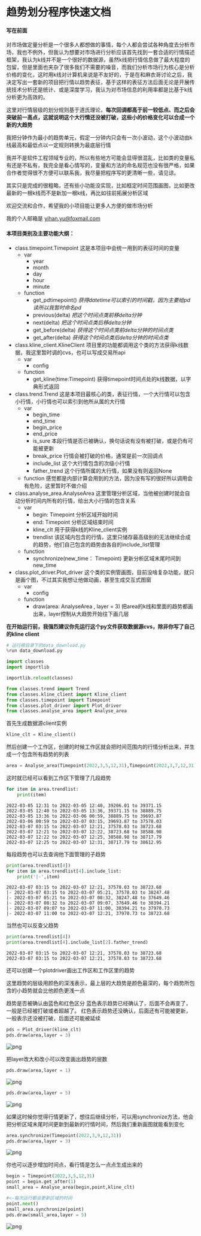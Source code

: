 # 趋势划分程序快速文档

#### 写在前面

对市场做定量分析是一个很多人都想做的事情，每个人都会尝试各种角度去分析市场，我也不例外，但我认为想要对市场进行分析应该首先找到一套合适的行情描述框架，我认为k线并不是一个很好的数据源，虽然k线把行情信息做了最大程度的包留，但是里面也夹杂了很多我们不需要的噪音，而我们分析市场行为核心是分析价格的变化，这时用k线对计算机来说是不友好的，于是在和麻衣哥讨论之后，我决定写出一套新的项目把行情以趋势表征，基于这样的表征方法后面无论是开展传统技术分析还是统计、或是深度学习，我认为对市场信息的利用率都是比基于k线分析更为高效的。

这里对行情层级的划分规则基于道氏理论，**每次回调都高于前一较低点、而之后会突破前一高点，这就说明这个大行情还没被打破，这些小的价格变化可以合成一个新的大趋势**

我把分钟作为最小的趋势单元，假定一分钟内只会有一次小波动，这个小波动由k线最高和最低点以一定规则转换为最底层行情

我并不是软件工程领域专业的，所以有些地方可能会显得很混乱，比如类的变量私有还是不私有，我完全是看心情写的，变量和方法的命名规范也没有很严格，如果合作者觉得很不方便可以联系我，我尽量把程序写的更清晰一些，请见谅。

其实只是完成的很粗略，还有些小功能没实现，比如框定时间范围画图，比如更改最新的一根k线而不是新加一根k线，再比如往前拓展分析区域

欢迎交流和合作，希望我的小项目能让更多人方便的做市场分析

我的个人邮箱是 yihan.yu@foxmail.com

#### 本项目类别及主要功能大纲：
 - class.timepoint.Timepoint 这是本项目中会统一用到的表征时间的变量
    - var
      - year
      - month
      - day
      - hour
      - minute
    - function
      - get_pdtimepoint()  _获得datetime可以索引的时间戳，因为主要给pd读所以我暂时命名pd_
      - previous(delta)  _把这个时间点类前移delta分钟_
      - next(delta)  _把这个时间点类后移delta分钟_
      - get_before(delta)  _获得这个时间点类前delta分钟的时间点类_
      - get_after(delta)  _获得这个时间点类后delta分钟的时间点类_
 - class.kline_client.KlineClient 项目里的功能都调用这个类的方法获得k线数据，我这里暂时调的cvs，也可以写成交易所api
    - var
      - config
    - function
      - get_kline(time:Timepoint) 获得timepoint时间点处的k线数据，以字典形式返回
 - class.trend.Trend 这是本项目最核心的类，表征行情，一个大行情可以包含小行情，小行情也可以索引到他所从属的大行情
    - var
      - begin_time 
      - end_time
      - begin_price
      - end_price
      - is_sure 本段行情是否已被确认，换句话说有没有被打破，或是仍有可能被更新
      - break_price 行情会被打破的价格，通常是前一次回调点
      - include_list 这个大行情包含的次级小行情
      - father_trend 这个行情所属的大行情，如果没有则返回None
    - function 感觉都是内部计算会用到的方法，因为没有写的很好所以调用会有危险，这里暂时不做介绍
 - class.analyse_area.AnalyseArea 这里管理分析区域，当他被创建时就会自动分析时间内所有的行情，给出大小行情的包含关系
    - var
      - begin: Timepoint  分析区域开始时间
      - end: Timepoint  分析区域结束时间
      - kline_clt  用于获得k线的Kline_client实例
      - trendlist  该区域内包含的行情，这里只储存最高级别的无法继续合成的趋势，他们自己包含的趋势由各自的include_list管理
    - function
      - synchronize(new_time： Timepoint) 更新分析区域末尾时间到new_time
 - class.plot_driver.Plot_driver 这个类的实例管画图，目前没啥复杂功能，就只是画个图，不过其实我想让他做动画，甚至生成交互式图窗
    - var
      - config
    - function
      - draw(area: AnalyseArea , layer = 3) 把area的k线和里面的趋势都画出来，layer控制从大趋势开始往下画几层

**在开始运行前，我强烈建议你先运行这个py文件获取数据源cvs，除非你写了自己的kline client**


```python
# 运行根目录下的data_download.py
%run data_download.py
```


```python
import classes
import importlib

importlib.reload(classes)

from classes.trend import Trend
from classes.kline_client import Kline_client
from classes.timepoint import Timepoint
from classes.plot_driver import Plot_driver
from classes.analyse_area import Analyse_area
```

首先生成数据源client实例


```python
kline_clt = Kline_client()
```

然后创建一个工作区，创建的时候工作区就会把时间范围内的行情分析出来，并生成一个包含所有趋势的列表


```python
area = Analyse_area(Timepoint(2022,3,5,12,31),Timepoint(2022,3,7,12,31),kline_clt)
```

这时就已经可以看到工作区下管理了几段趋势


```python
for item in area.trendlist:
    print(item)
```

    2022-03-05 12:31 to 2022-03-05 12:40, 39206.01 to 39371.15
    2022-03-05 12:40 to 2022-03-05 13:36, 39371.15 to 38889.75
    2022-03-05 13:36 to 2022-03-06 00:59, 38889.75 to 39693.87
    2022-03-06 00:59 to 2022-03-07 03:15, 39693.87 to 37578.03
    2022-03-07 03:15 to 2022-03-07 12:21, 37578.03 to 38723.68
    2022-03-07 12:21 to 2022-03-07 12:22, 38723.68 to 38588.98
    2022-03-07 12:22 to 2022-03-07 12:25, 38588.98 to 38717.79
    2022-03-07 12:25 to 2022-03-07 12:31, 38717.79 to 38612.95
    

每段趋势也可以去查询他下面管理的子趋势


```python
print(area.trendlist[4])
for item in area.trendlist[4].include_list:
    print('|-',item)
```

    2022-03-07 03:15 to 2022-03-07 12:21, 37578.03 to 38723.68
    |- 2022-03-07 03:15 to 2022-03-07 05:21, 37578.03 to 38247.48
    |- 2022-03-07 05:21 to 2022-03-07 08:32, 38247.48 to 37649.46
    |- 2022-03-07 08:32 to 2022-03-07 09:07, 37649.46 to 38394.21
    |- 2022-03-07 09:07 to 2022-03-07 11:00, 38394.21 to 37970.73
    |- 2022-03-07 11:00 to 2022-03-07 12:21, 37970.73 to 38723.68
    

当然也可以反查父趋势


```python
print(area.trendlist[4])
print(area.trendlist[4].include_list[2].father_trend)
```

    2022-03-07 03:15 to 2022-03-07 12:21, 37578.03 to 38723.68
    2022-03-07 03:15 to 2022-03-07 12:21, 37578.03 to 38723.68
    

还可以创建一个plotdriver画出工作区和工作区里的趋势

这里趋势的层级用颜色的深浅表示，最上层的大趋势是颜色最深的，每个趋势所包含的小趋势就会比他颜色更浅一点

趋势是否被确认由蓝色和红色区分
蓝色表示趋势已经确认了，后面不会再变了，一般是已经被打破或者超越了。
红色表示趋势还没确认，后面还有可能被更新，一般表示还没被打破，后面还可能被延续


```python
pds = Plot_driver(kline_clt)
pds.draw(area,layer = 3)
```


    
![png](readme_files/readme_17_1.png)
    


把layer改大和改小可以改变画出趋势的层数


```python
pds.draw(area,layer = 1)
```



    
![png](readme_files/readme_19_1.png)
    



```python
pds.draw(area,layer = 5)
```


    
![png](readme_files/readme_20_1.png)
    


如果这时候你觉得行情更新了，想往后继续分析，可以用synchronize方法，他会把分析区域末尾时间更新到最新的行情时间，然后我们重新画图就能看到变化


```python
area.synchronize(Timepoint(2022,3,9,12,31))
pds.draw(area,layer = 3)
```

    
![png](readme_files/readme_22_1.png)
    


你也可以逐步增加时间点，看行情是怎么一点点生成出来的


```python
begin = Timepoint(2022,3,5,12,31)
point = begin.get_after(1)
small_area = Analyse_area(begin,point,kline_clt)
```


```python
#<-每次运行都会更新区域的时间
point.next()
small_area.synchronize(point)
pds.draw(small_area,layer = 5)
```


    
![png](readme_files/readme_25_0.png)
    

